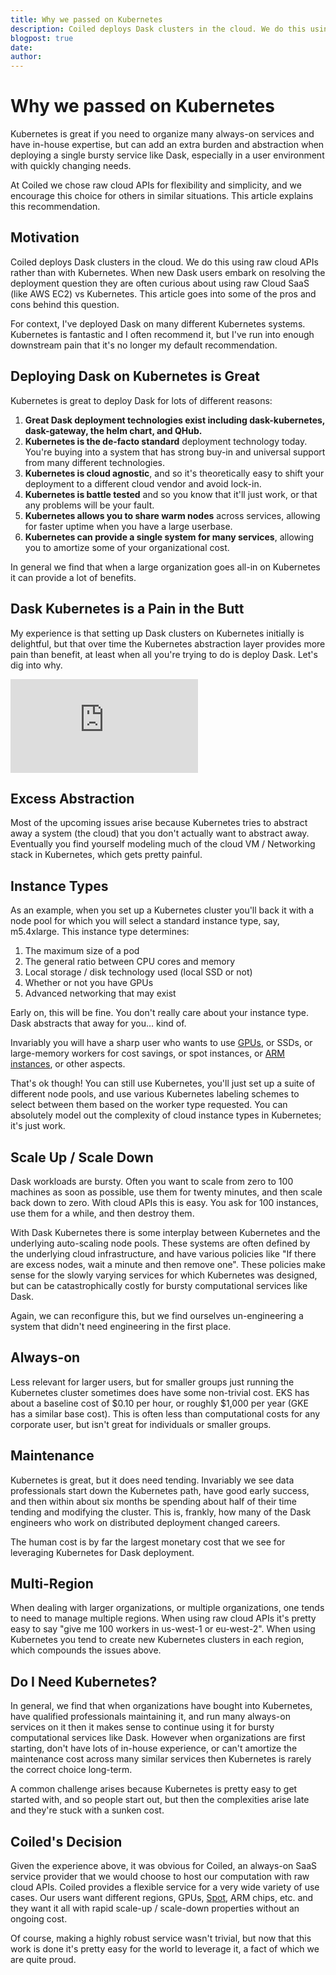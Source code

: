 ```yaml
---
title: Why we passed on Kubernetes
description: Coiled deploys Dask clusters in the cloud. We do this using raw cloud APIs rather than with Kubernetes.
blogpost: true
date: 
author: 
---
```


# Why we passed on Kubernetes

Kubernetes is great if you need to organize many always-on services and have in-house expertise, but can add an extra burden and abstraction when deploying a single bursty service like Dask, especially in a user environment with quickly changing needs.

At Coiled we chose raw cloud APIs for flexibility and simplicity, and we encourage this choice for others in similar situations. This article explains this recommendation.

## Motivation

Coiled deploys Dask clusters in the cloud. We do this using raw cloud APIs rather than with Kubernetes. When new Dask users embark on resolving the deployment question they are often curious about using raw Cloud SaaS (like AWS EC2) vs Kubernetes. This article goes into some of the pros and cons behind this question.

For context, I've deployed Dask on many different Kubernetes systems. Kubernetes is fantastic and I often recommend it, but I've run into enough downstream pain that it's no longer my default recommendation.

## Deploying Dask on Kubernetes is Great

Kubernetes is great to deploy Dask for lots of different reasons:

1. **Great Dask deployment technologies exist including dask-kubernetes, dask-gateway, the helm chart, and QHub.**
2. **Kubernetes is the de-facto standard** deployment technology today. You're buying into a system that has strong buy-in and universal support from many different technologies.
3. **Kubernetes is cloud agnostic**, and so it's theoretically easy to shift your deployment to a different cloud vendor and avoid lock-in.
4. **Kubernetes is battle tested** and so you know that it'll just work, or that any problems will be your fault.
5. **Kubernetes allows you to share warm nodes** across services, allowing for faster uptime when you have a large userbase.
6. **Kubernetes can provide a single system for many services**, allowing you to amortize some of your organizational cost.

In general we find that when a large organization goes all-in on Kubernetes it can provide a lot of benefits.

## Dask Kubernetes is a Pain in the Butt

My experience is that setting up Dask clusters on Kubernetes initially is delightful, but that over time the Kubernetes abstraction layer provides more pain than benefit, at least when all you're trying to do is deploy Dask. Let's dig into why.

<iframe allowfullscreen="true" frameborder="0" scrolling="no" src="https://www.youtube.com/embed/-VzaC5-Eh38?start=731&amp;enablejsapi=1&amp;origin=https%3A%2F%2Fwww.coiled.io" title="Matthew Rocklin - Dask in Production | SciPy 2024" data-gtm-yt-inspected-34277050_38="true" id="356991061" data-gtm-yt-inspected-12="true"></iframe>

## Excess Abstraction

Most of the upcoming issues arise because Kubernetes tries to abstract away a system (the cloud) that you don't actually want to abstract away. Eventually you find yourself modeling much of the cloud VM / Networking stack in Kubernetes, which gets pretty painful.

## Instance Types

As an example, when you set up a Kubernetes cluster you'll back it with a node pool for which you will select a standard instance type, say, m5.4xlarge. This instance type determines:

1. The maximum size of a pod
2. The general ratio between CPU cores and memory
3. Local storage / disk technology used (local SSD or not)
4. Whether or not you have GPUs
5. Advanced networking that may exist

Early on, this will be fine. You don't really care about your instance type. Dask abstracts that away for you… kind of.

Invariably you will have a sharp user who wants to use [GPUs](https://docs.coiled.io/user_guide/gpu-job.html), or SSDs, or large-memory workers for cost savings, or spot instances, or [ARM instances](https://docs.coiled.io/blog/dask-graviton.html), or other aspects.

That's ok though! You can still use Kubernetes, you'll just set up a suite of different node pools, and use various Kubernetes labeling schemes to select between them based on the worker type requested. You can absolutely model out the complexity of cloud instance types in Kubernetes; it's just work.

## Scale Up / Scale Down

Dask workloads are bursty. Often you want to scale from zero to 100 machines as soon as possible, use them for twenty minutes, and then scale back down to zero. With cloud APIs this is easy. You ask for 100 instances, use them for a while, and then destroy them.

With Dask Kubernetes there is some interplay between Kubernetes and the underlying auto-scaling node pools. These systems are often defined by the underlying cloud infrastructure, and have various policies like "If there are excess nodes, wait a minute and then remove one". These policies make sense for the slowly varying services for which Kubernetes was designed, but can be catastrophically costly for bursty computational services like Dask.

Again, we can reconfigure this, but we find ourselves un-engineering a system that didn't need engineering in the first place.

## Always-on

Less relevant for larger users, but for smaller groups just running the Kubernetes cluster sometimes does have some non-trivial cost. EKS has about a baseline cost of $0.10 per hour, or roughly $1,000 per year (GKE has a similar base cost). This is often less than computational costs for any corporate user, but isn't great for individuals or smaller groups.

## Maintenance

Kubernetes is great, but it does need tending. Invariably we see data professionals start down the Kubernetes path, have good early success, and then within about six months be spending about half of their time tending and modifying the cluster. This is, frankly, how many of the Dask engineers who work on distributed deployment changed careers.

The human cost is by far the largest monetary cost that we see for leveraging Kubernetes for Dask deployment.

## Multi-Region

When dealing with larger organizations, or multiple organizations, one tends to need to manage multiple regions. When using raw cloud APIs it's pretty easy to say "give me 100 workers in us-west-1 or eu-west-2". When using Kubernetes you tend to create new Kubernetes clusters in each region, which compounds the issues above.

## Do I Need Kubernetes?

In general, we find that when organizations have bought into Kubernetes, have qualified professionals maintaining it, and run many always-on services on it then it makes sense to continue using it for bursty computational services like Dask. However when organizations are first starting, don't have lots of in-house experience, or can't amortize the maintenance cost across many similar services then Kubernetes is rarely the correct choice long-term.

A common challenge arises because Kubernetes is pretty easy to get started with, and so people start out, but then the complexities arise late and they're stuck with a sunken cost.

## Coiled's Decision

Given the experience above, it was obvious for Coiled, an always-on SaaS service provider that we would choose to host our computation with raw cloud APIs. Coiled provides a flexible service for a very wide variety of use cases. Our users want different regions, GPUs, [Spot](https://www.coiled.io/blog/save-money-with-spot), ARM chips, etc. and they want it all with rapid scale-up / scale-down properties without an ongoing cost.

Of course, making a highly robust service wasn't trivial, but now that this work is done it's pretty easy for the world to leverage it, a fact of which we are quite proud.